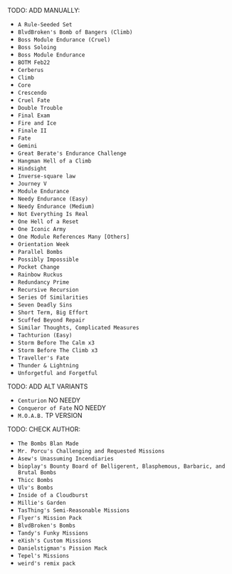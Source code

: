 TODO: ADD MANUALLY:
* `A Rule-Seeded Set`
* `BlvdBroken's Bomb of Bangers (Climb)`
* `Boss Module Endurance (Cruel)`
* `Boss Soloing`
* `Boss Module Endurance`
* `BOTM Feb22`
* `Cerberus`
* `Climb`
* `Core`
* `Crescendo`
* `Cruel Fate`
* `Double Trouble`
* `Final Exam`
* `Fire and Ice`
* `Finale II`
* `Fate`
* `Gemini`
* `Great Berate's Endurance Challenge`
* `Hangman Hell of a Climb`
* `Hindsight`
* `Inverse-square law`
* `Journey V`
* `Module Endurance`
* `Needy Endurance (Easy)`
* `Needy Endurance (Medium)`
* `Not Everything Is Real`
* `One Hell of a Reset`
* `One Iconic Army`
* `One Module References Many [Others]`
* `Orientation Week`
* `Parallel Bombs`
* `Possibly Impossible`
* `Pocket Change`
* `Rainbow Ruckus`
* `Redundancy Prime`
* `Recursive Recursion`
* `Series Of Similarities`
* `Seven Deadly Sins`
* `Short Term, Big Effort`
* `Scuffed Beyond Repair`
* `Similar Thoughts, Complicated Measures`
* `Tachturion (Easy)`
* `Storm Before The Calm x3`
* `Storm Before The Climb x3`
* `Traveller's Fate`
* `Thunder & Lightning`
* `Unforgetful and Forgetful`

TODO: ADD ALT VARIANTS
* `Centurion` NO NEEDY
* `Conqueror of Fate` NO NEEDY
* `M.O.A.B.` TP VERSION

TODO: CHECK AUTHOR:
* `The Bombs Blan Made`
* `Mr. Porcu's Challenging and Requested Missions`
* `Asew's Unassuming Incendiaries`
* `bioplay's Bounty Board of Belligerent, Blasphemous, Barbaric, and Brutal Bombs`
* `Thicc Bombs`
* `Ulv's Bombs`
* `Inside of a Cloudburst`
* `Millie's Garden`
* `TasThing's Semi-Reasonable Missions`
* `Flyer's Mission Pack`
* `BlvdBroken's Bombs`
* `Tandy's Funky Missions`
* `eXish's Custom Missions`
* `Danielstigman's Pission Mack`
* `Tepel's Missions`
* `weird's remix pack`
